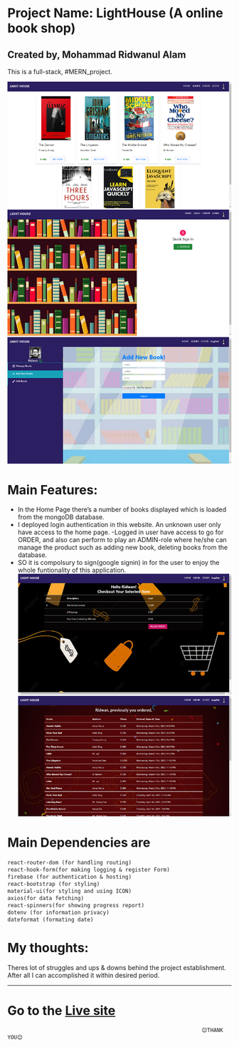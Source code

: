 # Project Name: LightHouse (A online book shop)

## Created by, Mohammad Ridwanul Alam
This is a full-stack, #MERN_project.

![Home Page](/screenshots/home.png)
![Home Page](/screenshots/login.png)
![Home Page](/screenshots/dashboard.png)
# Main Features:


- In the Home Page there’s a number of books displayed which is loaded from the mongoDB database.
- I deployed login authentication in this website. An unknown user only have access to the home page.
-Logged in user have access to go for ORDER, and also can perform to play an ADMIN-role where he/she can manage the product such as adding new book, deleting books from the database.
- SO it is compolsury to sign(google signin) in for the user to enjoy the whole funtionality of this application.
![Home Page](/screenshots/checkout.png)
![Home Page](/screenshots/orders.png)

# Main Dependencies are

    react-router-dom (for handling routing)
    react-hook-form(for making logging & register Form)
    firebase (for authentication & hosting)
    react-bootstrap (for styling)
    material-ui(for styling and using ICON)
    axios(for data fetching)
    react-spinners(for showing progress report)
    dotenv (for information privacy)
    dateformat (formating date)

# My thoughts:

Theres lot of struggles and ups & downs behind the project establishment. After all I can accomplished it within desired period.

---

# Go to the [Live site](https://lighthouse-bookshelves.web.app/)

                                                                 😊THANK YOU😊
